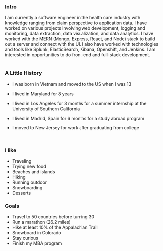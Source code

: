 
### Intro
I am currently a software engineer in the health care industry with knowledge ranging from claim perspective to application data. I have worked on various projects involving web development, logging and monitoring, data extraction, data visualization, and data analytics. I have worked with the MERN (Mongo, Express, React, and Node) stack to build out a server and connect with the UI. I also have worked with technologies and tools like Splunk, ElasticSearch, Kibana, Openshift, and Jenkins. I am interested in opportunities to do front-end and full-stack development.
<br><br>

### A Little History

- I was born in Vietnam and moved to the US when I was 13

- I lived in Maryland for 8 years 

- I lived in Los Angeles for 3 months for a summer internship at the University of Southern California

- I lived in Madrid, Spain for 6 months for a study abroad program

- I moved to New Jersey for work after graduating from college
<br>

### I like
- Traveling
- Trying new food
- Beaches and islands 
- Hiking
- Running outdoor
- Snowboarding
- Desserts

### Goals
- Travel to 50 countries before turning 30
- Run a marathon (26.2 miles)
- Hike at least 10% of the Appalachian Trail
- Snowboard in Colorado
- Stay curious
- Finish my MBA program

